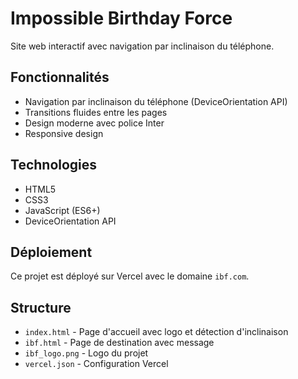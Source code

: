 # Impossible Birthday Force

Site web interactif avec navigation par inclinaison du téléphone.

## Fonctionnalités

- Navigation par inclinaison du téléphone (DeviceOrientation API)
- Transitions fluides entre les pages
- Design moderne avec police Inter
- Responsive design

## Technologies

- HTML5
- CSS3
- JavaScript (ES6+)
- DeviceOrientation API

## Déploiement

Ce projet est déployé sur Vercel avec le domaine `ibf.com`.

## Structure

- `index.html` - Page d'accueil avec logo et détection d'inclinaison
- `ibf.html` - Page de destination avec message
- `ibf_logo.png` - Logo du projet
- `vercel.json` - Configuration Vercel
